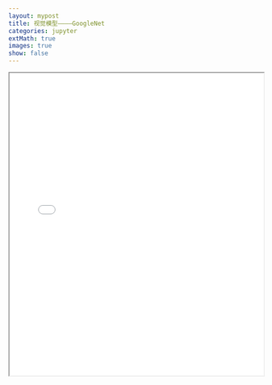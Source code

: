 ```yaml
---
layout: mypost
title: 视觉模型————GoogleNet
categories: jupyter
extMath: true
images: true
show: false
---
```

<!-- {% include_relative _jupyter/GoogLeNet.html %} -->
<iframe src="{{ site.baseurl }}/_jupyter/GoogLeNet.html" width="100%" height="600px"></iframe>
